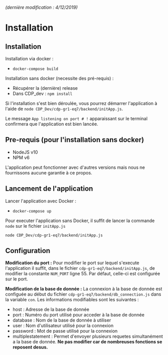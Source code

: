 *(dernière modification : 4/12/2019)*

Installation
============

Installation
------------

Installation via docker :

* `docker-compose build`

Installation sans docker (necessite des pré-requis) :

* Récupérer la (dernière) release
* Dans CDP_dev : `npm install`

Si l'installation s'est bien déroulée, vous pourrez démarrer l'application à l'aide de `node CDP_Dev/cdp-gr1-eq7/backend/initApp.js`. 

Le message `App listening on port # !` apparaissant sur le terminal confirmera que l'application est bien lancée.

Pre-requis (pour l'installation sans docker)
----------

* NodeJS v10
* NPM v6

L'application peut fonctionner avec d'autres versions mais nous ne fournissons aucune garantie à ce propos.

Lancement de l'application
--------------------------

Lancer l'application avec Docker :

* `docker-compose up`

Pour executer l'application sans Docker, il suffit de lancer la commande `node` sur le fichier `initApp.js`

`node CDP_Dev/cdp-gr1-eq7/backend/initApp.js`

Configuration
-------------

**Modification du port :**
Pour modifier le port sur lequel s'execute l'application il suffit, dans le fichier `cdp-gr1-eq7/backend/initApp.js`, de modifier la constante `NUM_PORT` ligne 55. Par défaut, celle-ci est configurée sur le port.

**Modification de la base de donnée :**
La connexion à la base de donnée est configuée au début du fichier `cdp-gr1-eq7/backend/db_connection.js` dans la variable `con`. Les informations modifiables sont les suivantes :

* host : Adresse de la base de donnée
* port : Numéro du port utilisé pour acceder à la base de donnée
* database : Nom de la base de donnée à utiliser
* user : Nom d'utilisateur utilisé pour la connexion
* password : Mot de passe utilisé pour la connexion
* multiplestatement : Permet d'envoyer plusieurs requetes simultanément a la base de donnée. **Ne pas modifier car de nombreuses fonctions se reposent desus.**